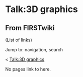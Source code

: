 # Talk:3D graphics

## From FIRSTwiki

(List of links)

Jump to: navigation, search

< [Talk:3D graphics](/index.php?title=Talk:3D_graphics&redirect=no "Talk:3D
graphics")

No pages link to here.
